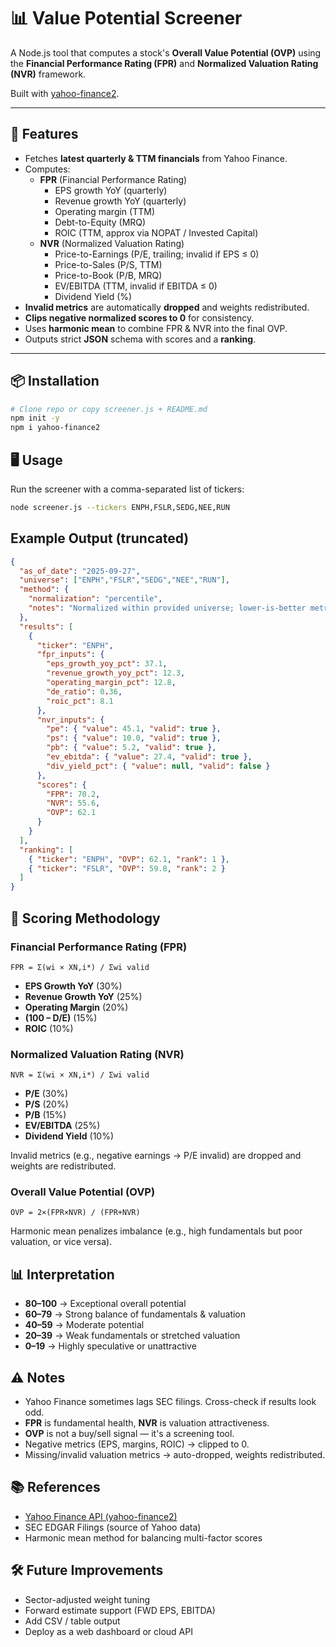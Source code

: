 # 📊 Value Potential Screener

A Node.js tool that computes a stock's **Overall Value Potential (OVP)** using the **Financial Performance Rating (FPR)** and **Normalized Valuation Rating (NVR)** framework.

Built with [yahoo-finance2](https://www.npmjs.com/package/yahoo-finance2).

---

## 🚀 Features
- Fetches **latest quarterly & TTM financials** from Yahoo Finance.
- Computes:
  - **FPR** (Financial Performance Rating)
    - EPS growth YoY (quarterly)
    - Revenue growth YoY (quarterly)
    - Operating margin (TTM)
    - Debt-to-Equity (MRQ)
    - ROIC (TTM, approx via NOPAT / Invested Capital)
  - **NVR** (Normalized Valuation Rating)
    - Price-to-Earnings (P/E, trailing; invalid if EPS ≤ 0)
    - Price-to-Sales (P/S, TTM)
    - Price-to-Book (P/B, MRQ)
    - EV/EBITDA (TTM, invalid if EBITDA ≤ 0)
    - Dividend Yield (%)
- **Invalid metrics** are automatically **dropped** and weights redistributed.
- **Clips negative normalized scores to 0** for consistency.
- Uses **harmonic mean** to combine FPR & NVR into the final OVP.
- Outputs strict **JSON** schema with scores and a **ranking**.

---

## 📦 Installation

```bash
# Clone repo or copy screener.js + README.md
npm init -y
npm i yahoo-finance2
```

## 🖥️ Usage
Run the screener with a comma-separated list of tickers:

```bash
node screener.js --tickers ENPH,FSLR,SEDG,NEE,RUN
```

## Example Output (truncated)
```json
{
  "as_of_date": "2025-09-27",
  "universe": ["ENPH","FSLR","SEDG","NEE","RUN"],
  "method": {
    "normalization": "percentile",
    "notes": "Normalized within provided universe; lower-is-better metrics inverted; negatives clipped to 0; NVR auto-drops invalid valuation metrics."
  },
  "results": [
    {
      "ticker": "ENPH",
      "fpr_inputs": {
        "eps_growth_yoy_pct": 37.1,
        "revenue_growth_yoy_pct": 12.3,
        "operating_margin_pct": 12.8,
        "de_ratio": 0.36,
        "roic_pct": 8.1
      },
      "nvr_inputs": {
        "pe": { "value": 45.1, "valid": true },
        "ps": { "value": 10.0, "valid": true },
        "pb": { "value": 5.2, "valid": true },
        "ev_ebitda": { "value": 27.4, "valid": true },
        "div_yield_pct": { "value": null, "valid": false }
      },
      "scores": {
        "FPR": 70.2,
        "NVR": 55.6,
        "OVP": 62.1
      }
    }
  ],
  "ranking": [
    { "ticker": "ENPH", "OVP": 62.1, "rank": 1 },
    { "ticker": "FSLR", "OVP": 59.8, "rank": 2 }
  ]
}
```

## 🧮 Scoring Methodology

### Financial Performance Rating (FPR)
```
FPR = Σ(wi × XN,i*) / Σwi valid
```

- **EPS Growth YoY** (30%)
- **Revenue Growth YoY** (25%)
- **Operating Margin** (20%)
- **(100 – D/E)** (15%)
- **ROIC** (10%)

### Normalized Valuation Rating (NVR)
```
NVR = Σ(wi × XN,i*) / Σwi valid
```

- **P/E** (30%)
- **P/S** (20%)
- **P/B** (15%)
- **EV/EBITDA** (25%)
- **Dividend Yield** (10%)

Invalid metrics (e.g., negative earnings → P/E invalid) are dropped and weights are redistributed.

### Overall Value Potential (OVP)
```
OVP = 2×(FPR×NVR) / (FPR+NVR)
```

Harmonic mean penalizes imbalance (e.g., high fundamentals but poor valuation, or vice versa).

## 📊 Interpretation
- **80–100** → Exceptional overall potential
- **60–79** → Strong balance of fundamentals & valuation
- **40–59** → Moderate potential
- **20–39** → Weak fundamentals or stretched valuation
- **0–19** → Highly speculative or unattractive

## ⚠️ Notes
- Yahoo Finance sometimes lags SEC filings. Cross-check if results look odd.
- **FPR** is fundamental health, **NVR** is valuation attractiveness.
- **OVP** is not a buy/sell signal — it's a screening tool.
- Negative metrics (EPS, margins, ROIC) → clipped to 0.
- Missing/invalid valuation metrics → auto-dropped, weights redistributed.

## 📚 References
- [Yahoo Finance API (yahoo-finance2)](https://www.npmjs.com/package/yahoo-finance2)
- SEC EDGAR Filings (source of Yahoo data)
- Harmonic mean method for balancing multi-factor scores

## 🛠️ Future Improvements
- Sector-adjusted weight tuning
- Forward estimate support (FWD EPS, EBITDA)
- Add CSV / table output
- Deploy as a web dashboard or cloud API